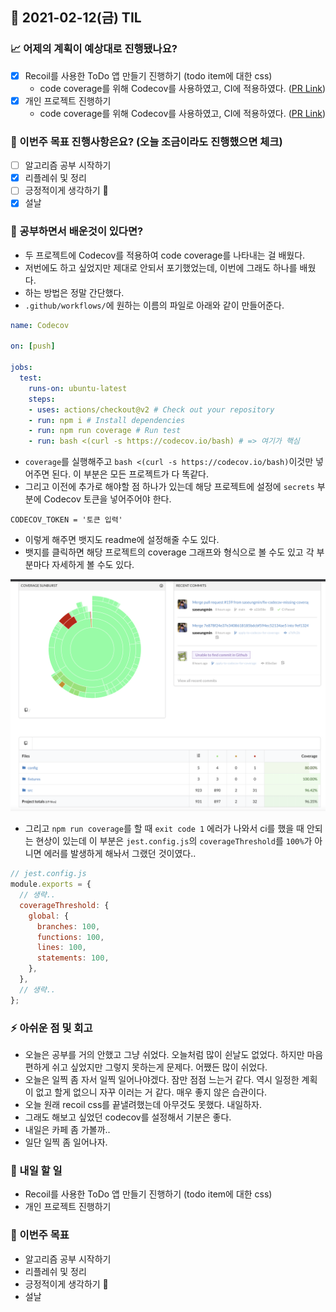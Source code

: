 ## 📆 2021-02-12(금) TIL

### 📈 어제의 계획이 예상대로 진행됐나요?
- [x] Recoil를 사용한 ToDo 앱 만들기  진행하기 (todo item에 대한 css)
  - code coverage를 위해 Codecov를 사용하였고, CI에 적용하였다. ([PR Link](https://github.com/saseungmin/Recoil_ToDo/pull/24))
- [x] 개인 프로젝트 진행하기
  - code coverage를 위해 Codecov를 사용하였고, CI에 적용하였다. ([PR Link](https://github.com/CodeSoom/ConStu/pull/158))

### 🦄 이번주 목표 진행사항은요? (오늘 조금이라도 진행했으면 체크)
- [ ] 알고리즘 공부 시작하기
- [x] 리플레쉬 및 정리
- [ ] 긍정적이게 생각하기 😤
- [x] 설날

### 🤔 공부하면서 배운것이 있다면?
- 두 프로젝트에 Codecov를 적용하여 code coverage를 나타내는 걸 배웠다.
- 저번에도 하고 싶었지만 제대로 안되서 포기했었는데, 이번에 그래도 하나를 배웠다.
- 하는 방법은 정말 간단했다.
- `.github/workflows/`에 원하는 이름의 파일로 아래와 같이 만들어준다.

```yml
name: Codecov

on: [push]

jobs:
  test:
    runs-on: ubuntu-latest
    steps:
    - uses: actions/checkout@v2 # Check out your repository
    - run: npm i # Install dependencies
    - run: npm run coverage # Run test
    - run: bash <(curl -s https://codecov.io/bash) # => 여기가 핵심
```

- `coverage`를 실행해주고 `bash <(curl -s https://codecov.io/bash)`이것만 넣어주면 된다. 이 부분은 모든 프로젝트가 다 똑같다.
- 그리고 이전에 추가로 해야할 점 하나가 있는데 해당 프로젝트에 설정에 `secrets` 부분에 Codecov 토큰을 넣어주어야 한다.

```
CODECOV_TOKEN = '토큰 입력'
```

- 이렇게 해주면 뱃지도 readme에 설정해줄 수도 있다.
- 뱃지를 클릭하면 해당 프로젝트의 coverage 그래프와 형식으로 볼 수도 있고 각 부분마다 자세하게 볼 수도 있다.

![20210213-1](../image/20210213-1.png)

- 그리고 `npm run coverage`를 할 때 `exit code 1` 에러가 나와서 ci를 했을 때 안되는 현상이 있는데 이 부분은 `jest.config.js`의 `coverageThreshold`를 `100%`가 아니면 에러를 발생하게 해놔서 그랬던 것이였다..

```js
// jest.config.js
module.exports = {
  // 생략..
  coverageThreshold: {
    global: {
      branches: 100,
      functions: 100,
      lines: 100,
      statements: 100,
    },
  },
  // 생략..
};
```

### ⚡ 아쉬운 점 및 회고
- 오늘은 공부를 거의 안했고 그냥 쉬었다. 오늘처럼 많이 쉰날도 없었다. 하지만 마음 편하게 쉬고 싶었지만 그렇지 못하는게 문제다. 어쨌든 많이 쉬었다.
- 오늘은 일찍 좀 자서 일찍 일어나야겠다. 잠만 점점 느는거 같다. 역시 일정한 계획이 없고 할게 없으니 자꾸 이러는 거 같다. 매우 좋지 않은 습관이다.
- 오늘 원래 recoil css를 끝낼려했는데 아무것도 못했다. 내일하자.
- 그래도 해보고 싶었던 codecov를 설정해서 기분은 좋다.
- 내일은 카페 좀 가볼까..
- 일단 일찍 좀 일어나자.

### 🚀 내일 할 일
- Recoil를 사용한 ToDo 앱 만들기 진행하기 (todo item에 대한 css)
- 개인 프로젝트 진행하기

### 🎯 이번주 목표
- 알고리즘 공부 시작하기
- 리플레쉬 및 정리
- 긍정적이게 생각하기 😤
- 설날